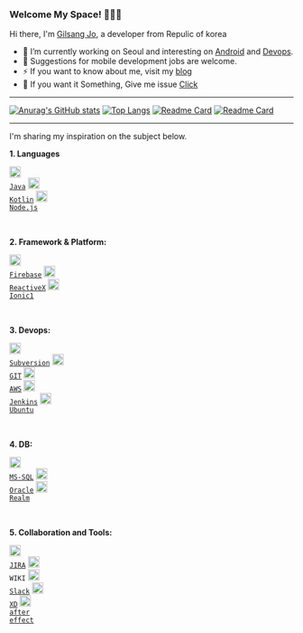 ### Welcome My Space! 🐤🐥🐣

Hi there, I'm [Gilsang Jo](https://github.com/jogilsang/resume), a developer from Repulic of korea

- 🌱 I’m currently working on Seoul and interesting on [Android](https://github.com/jogilsang/manual-android) and [Devops](https://github.com/jogilsang/manual-devops).
- 👯 Suggestions for mobile development jobs are welcome.
- ⚡ If you want to know about me, visit my [blog](https://blog.naver.com/jogilsang)
- 💬 If you want it Something, Give me issue [Click](https://github.com/jogilsang/jogilsang/issues) 

<!-- if you want, SNS icon
**SNS:**  

<a href="https://www.instagram.com/jogilsang3">
  <img align="left" alt="jogilsang | Instagram" width="20px" src="https://cdn.icon-icons.com/icons2/1211/PNG/512/1491580635-yumminkysocialmedia26_83102.png" />
</a>   
<a href="https://twitter.com/jogilsang">
  <img align="left" alt="jogilsang | Twitter" width="20px" src="https://cdn.icon-icons.com/icons2/1211/PNG/512/1491579583-yumminkysocialmedia02_83111.png" />
</a>  
<br />
<br />
-->

---

[![Anurag's GitHub stats](https://github-readme-stats.vercel.app/api?username=jogilsang&langs_count=10&layout=compact&theme=dark)](https://github.com/jogilsang/jogilsang)
[![Top Langs](https://github-readme-stats.vercel.app/api/top-langs/?username=jogilsang&langs_count=8&layout=compact&theme=dark)](https://github.com/jogilsang?tab=repositories&q=&type=&language=java&sort=)
[![Readme Card](https://github-readme-stats.vercel.app/api/pin/?username=jogilsang&repo=resume&show_owner=true&theme=dark)](https://github.com/jogilsang/resume)
[![Readme Card](https://github-readme-stats.vercel.app/api/pin/?username=jogilsang&repo=manual-job&show_owner=true&theme=dark)](https://github.com/jogilsang/manual-job)

---

I'm sharing my inspiration on the subject below.   

**1. Languages**  

<code><img alt = "1.1 Java" height="20" src="https://cdn.icon-icons.com/icons2/2108/PNG/512/java_icon_130901.png"> <a href="https://github.com/jogilsang/manual-job/tree/master/1.interview/1.1%20develop%20%26%20coding/1.1.5%20java%20%26%20kotlin">Java</a></code>
<code><img alt = "1.2 Kotlin" height="20" src="https://cdn.icon-icons.com/icons2/2107/PNG/512/file_type_kotlin_icon_130487.png"> <a href="https://github.com/jogilsang/manual-kotlin">Kotlin</a></code> 
<code><img alt = "1.3 Node.js" height="20" src="https://cdn.icon-icons.com/icons2/2415/PNG/512/nodejs_plain_logo_icon_146409.png"> <a href="https://github.com/jogilsang/manual-nodejs">Node.js</a></code> 

<br />

**2. Framework & Platform:**

<code><img alt = "2.1 Firebase" height="20" src="https://cdn.icon-icons.com/icons2/691/PNG/512/google_firebase_icon-icons.com_61475.png"> <a href="https://github.com/jogilsang/manual-android/tree/master/1.Firebase">Firebase</a></code>
<code><img alt = "2.2 RxJava, RxKotlin" height="20" src="https://miro.medium.com/max/642/1*QtS4PGFLYdNDBL0_lTMaYA.png"> <a href="https://github.com/jogilsang/manual-android/tree/master/2.ReactiveX">ReactiveX</a></code> 
<code><img alt = "2.3 Ionic" height="20" src="https://cdn.icon-icons.com/icons2/2107/PNG/512/file_type_ionic_icon_130522.png"> <a href="https://github.com/jogilsang/manual-ionic">Ionic1</a></code>

<br />

**3. Devops:**

<code><img alt = "3.1 Subversion" height="20" src="https://cdn.icon-icons.com/icons2/2107/PNG/512/file_type_subversion_icon_130138.png"> <a href="https://github.com/jogilsang/manual-svn">Subversion</a></code>
<code><img alt = "3.2 GIT" height="20" src="https://cdn.icon-icons.com/icons2/2107/PNG/512/file_type_git_icon_130581.png"> <a href="https://github.com/jogilsang/manual-github">GIT</a></code> 
<code><img alt = "3.3 AWS" height="20" src="https://cdn.icon-icons.com/icons2/2107/PNG/512/file_type_aws_icon_130732.png"> <a href="https://github.com/jogilsang/manual-devops/tree/master/1.aws">AWS</a></code>
<code><img alt = "3.4 Jenkins" height="20" src="https://cdn.icon-icons.com/icons2/2107/PNG/512/file_type_jenkins_icon_130515.png"> <a href="https://github.com/jogilsang/manual-devops/tree/master/3.jenkins">Jenkins</a></code>
<code><img alt = "3.5 Ubuntu" height="20" src="https://cdn.icon-icons.com/icons2/195/PNG/256/OS_Ubuntu_23488.png"> <a href="https://github.com/jogilsang/manual-devops/tree/master/4.ubuntu">Ubuntu</a></code>

<br />

**4. DB:**  

<code><img alt = "4.1 MS-SQL" height="20" src="https://user-images.githubusercontent.com/4249331/52232852-e2c4f780-28bd-11e9-835d-1e3cf3e43888.png"> <a href="https://github.com/jogilsang/manual-db/tree/master/1.mssql">MS-SQL</a></code>
<code><img alt = "4.2 Oracle" height="20" src="https://cdn.icon-icons.com/icons2/2699/PNG/512/oracle_logo_icon_168918.png"> <a href="https://github.com/jogilsang/manual-db/tree/master/2.oracle">Oracle</a></code>
<code><img alt = "4.3 Realm" height="20" src="https://pbs.twimg.com/profile_images/1364973913554497536/_ut-Y6_f_400x400.jpg"> <a href="https://github.com/jogilsang/manual-db/tree/master/3.realm">Realm</a></code> 

<br />

**5. Collaboration and Tools:**  

<code><img alt = "5.1 JIRA" height="20" src="https://cdn.icon-icons.com/icons2/2429/PNG/512/jira_logo_icon_147274.png"> <a href="https://github.com/jogilsang/manual-jira">JIRA</a></code>
<code><img alt = "5.2 WIKI" height="20" src="https://cdn.icon-icons.com/icons2/2429/PNG/512/confluence_logo_icon_147305.png"> WIKI</code>
<code><img alt = "5.3 Slack" height="20" src="https://cdn.icon-icons.com/icons2/2429/PNG/512/slack_logo_icon_147236.png"> <a href="https://github.com/jogilsang/manual-slack">Slack</a></code>
<code><img alt = "5.4 Adobe XD" height="20" src="https://cdn.icon-icons.com/icons2/2198/PNG/512/adobe_xd_folder_icon_133957.png"> <a href="https://www.behance.net/jogilsang4a00">XD</a></code>
<code><img alt = "5.5 Adobe After Effect" height="20" src="https://cdn.icon-icons.com/icons2/91/PNG/512/adobe_after_effect_16354.png"> <a href="https://www.behance.net/jogilsang4a00">after effect</a></code>

<!--
1. Languages : 
① Java 1.8 - 3  ② Kotlin - 1  ③ Node.js - 1

2. Framework & Platform : 
① Firebase - 2  ② RxJava, RxKotlin - 2  ③ Ionic1 - 2

3. Devops : 
① Subversion - 3  ② GIT - 2 ③  AWS - 2  ⑤ Jenkins - 1

3. DB & OS : 
① MSSQL - 2 ② Oracle - 2 ③ Realm  - 2 ④ Linux - 2 

4. Collaboration : 
① JIRA - 2 ② Confluence WIKI - 2 ③ Slack - 2 ④ adobe xd - 2
-->

<!--]
**jogilsang/jogilsang** is a ✨ _special_ ✨ repository because its `README.md` (this file) appears on your GitHub profile.

Here are some ideas to get you started:

- 🔭 I’m currently working on ...
- 🌱 I’m currently learning ...
- 👯 I’m looking to collaborate on ...
- 🤔 I’m looking for help with ...
- 💬 Ask me about ...
- 📫 How to reach me: ...
- 😄 Pronouns: ...
- ⚡ Fun fact: ...
-->
